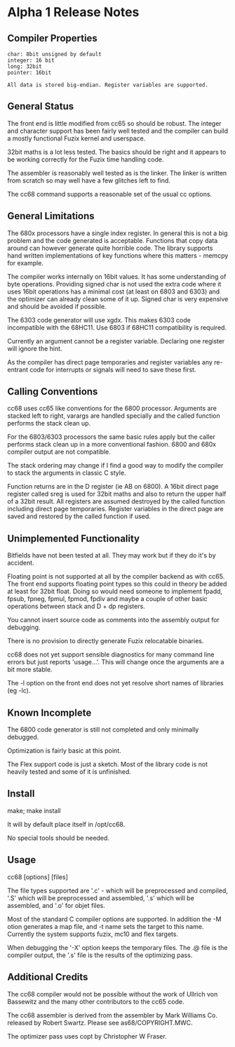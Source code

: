# Alpha 1 Release Notes

## Compiler Properties
````
char: 8bit unsigned by default
integer: 16 bit
long: 32bit
pointer: 16bit

All data is stored big-endian. Register variables are supported.

````

## General Status

The front end is little modified from cc65 so should be robust. The integer
and character support has been fairly well tested and the compiler can build
a mostly functional Fuzix kernel and userspace.

32bit maths is a lot less tested. The basics should be right and it appears
to be working correctly for the Fuzix time handling code.

The assembler is reasonably well tested as is the linker. The linker is
written from scratch so may well have a few glitches left to find.

The cc68 command supports a reasonable set of the usual cc options.

## General Limitations

The 680x processors have a single index register. In general this is not a big
problem and the code generated is acceptable. Functions that copy data around
can however generate quite horrible code. The library supports hand written
implementations of key functions where this matters - memcpy for example.

The compiler works internally on 16bit values. It has some understanding of
byte operations. Providing signed char is not used the extra code where it
uses 16bit operations has a minimal cost (at least on 6803 and 6303) and the
optimizer can already clean some of it up. Signed char is very expensive and
should be avoided if possible.

The 6303 code generator will use xgdx. This makes 6303 code incompatible
with the 68HC11. Use 6803 if 68HC11 compatibility is required.

Currently an argument cannot be a register variable. Declaring one register
will ignore the hint.

As the compiler has direct page temporaries and register variables any
re-entrant code for interrupts or signals will need to save these first.

## Calling Conventions

cc68 uses cc65 like conventions for the 6800 processor. Arguments are
stacked left to right, varargs are handled specially and the called function
performs the stack clean up.

For the 6803/6303 processors the same basic rules apply but the caller
performs stack clean up in a more conventional fashion. 6800 and 680x
compiler output are not compatible.

The stack ordering may change if I find a good way to modify the compiler
to stack the arguments in classic C style.

Function returns are in the D register (ie AB on 6800). A 16bit direct
page register called sreg is used for 32bit maths and also to return the
upper half of a 32bit result. All registers are assumed destroyed by the
called function including direct page temporaries. Register variables in
the direct page are saved and restored by the called function if used.

## Unimplemented Functionality

Bitfields have not been tested at all. They may work but if they do it's by
accident.

Floating point is not supported at all by the compiler backend as with cc65.
The front end supports floating point types so this could in theory be added
at least for 32bit float. Doing so would need someone to implement fpadd,
fpsub, fpneg, fpmul, fpmod, fpdiv and maybe a couple of other basic operations
between stack and D + dp registers.

You cannot insert source code as comments into the assembly output for
debugging.

There is no provision to directly generate Fuzix relocatable binaries.

cc68 does not yet support sensible diagnostics for many command line errors
but just reports 'usage...'. This will change once the arguments are a bit
more stable.

The -l option on the front end does not yet resolve short names of libraries
(eg -lc).

## Known Incomplete

The 6800 code generator is still not completed and only minimally debugged.

Optimization is fairly basic at this point.

The Flex support code is just a sketch. Most of the library code is not
heavily tested and some of it is unfinished.

## Install

make; make install

It will by default place itself in /opt/cc68.

No special tools should be needed.

## Usage

cc68 [options] [files]

The file types supported are '.c' - which will be preprocessed and compiled,
'.S' which will be preprocessed and assembled, '.s' which will be assembled,
and '.o' for objet files.

Most of the standard C compiler options are supported. In addition the
-M otion generates a map file, and -t name sets the target to this name.
Currently the system supports fuzix, mc10 and flex targets.

When debugging the '-X' option keeps the temporary files. The .@ file is the
compiler output, the '.s' file is the results of the optimizing pass.

## Additional Credits

The cc68 compiler would not be possible without the work of Ullrich von
Bassewitz and the many other contributors to the cc65 code.

The cc68 assembler is derived from the assembler by Mark Williams Co.
released by Robert Swartz. Please see as68/COPYRIGHT.MWC.

The optimizer pass uses copt by Christopher W Fraser.